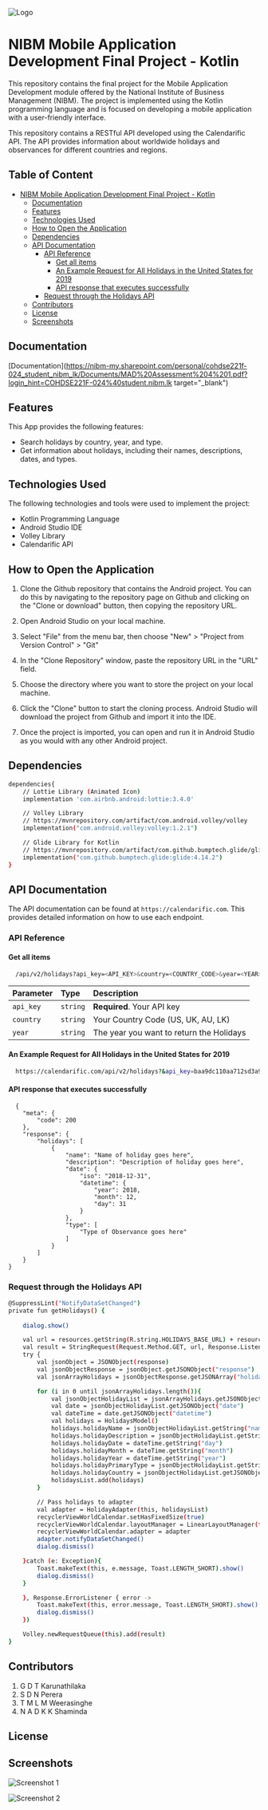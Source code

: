 ![Logo](https://www.nibm.lk/wp-content/themes/nibm-theme-child/images/main-logo.svg)
# NIBM Mobile Application Development Final Project - Kotlin

This repository contains the final project for the Mobile Application Development module offered by the National Institute of Business Management (NIBM). The project is implemented using the Kotlin programming language and is focused on developing a mobile application with a user-friendly interface.

This repository contains a RESTful API developed using the Calendarific API. The API provides information about worldwide holidays and observances for different countries and regions.


## Table of Content

* [NIBM Mobile Application Development Final Project - Kotlin](https://github.com/tharupathi02/Calendar#nibm-mobile-application-development-final-project---kotlin)
    * [Documentation](https://github.com/tharupathi02/Calendar#documentation)
    * [Features](https://github.com/tharupathi02/Calendar#features)
    * [Technologies Used](https://github.com/tharupathi02/Calendar#technologies-used)
    * [How to Open the Application](https://github.com/tharupathi02/Calendar#how-to-open-the-application)
    * [Dependencies](https://github.com/tharupathi02/Calendar#dependencies)
    * [API Documentation](https://github.com/tharupathi02/Calendar#api-documentation)
        * [API Reference](https://github.com/tharupathi02/Calendar#api-reference)
            * [Get all items](https://github.com/tharupathi02/Calendar#get-all-items)
            * [An Example Request for All Holidays in the United States for 2019](https://github.com/tharupathi02/Calendar#an-example-request-for-all-holidays-in-the-united-states-for-2019)
            * [API response that executes successfully](https://github.com/tharupathi02/Calendar#api-response-that-executes-successfully)
        * [Request through the Holidays API](https://github.com/tharupathi02/Calendar#request-through-the-holidays-api)
    * [Contributors](https://github.com/tharupathi02/Calendar#contributors)
    * [License](https://github.com/tharupathi02/Calendar#license)
    * [Screenshots](https://github.com/tharupathi02/Calendar#screenshots)
    

## Documentation

[Documentation](https://nibm-my.sharepoint.com/personal/cohdse221f-024_student_nibm_lk/Documents/MAD%20Assessment%204%201.pdf?login_hint=COHDSE221F-024%40student.nibm.lk target="_blank")


## Features

This App provides the following features:
-   Search holidays by country, year, and type.
-   Get information about holidays, including their names, descriptions, dates, and types.

## Technologies Used

The following technologies and tools were used to implement the project:

-   Kotlin Programming Language
-   Android Studio IDE
-   Volley Library
-   Calendarific API

## How to Open the Application

 1. Clone the Github repository that contains the Android project. You can do this by navigating to the repository page on Github and clicking on the "Clone or download" button, then copying the repository URL.

 2. Open Android Studio on your local machine.
    
3.  Select "File" from the menu bar, then choose "New" > "Project from Version Control" > "Git"
    
4.  In the "Clone Repository" window, paste the repository URL in the "URL" field.
    
5.  Choose the directory where you want to store the project on your local machine.
    
6.  Click the "Clone" button to start the cloning process. Android Studio will download the project from Github and import it into the IDE.

7.  Once the project is imported, you can open and run it in Android Studio as you would with any other Android project.

## Dependencies

```bash
dependencies{
	// Lottie Library (Animated Icon)
	implementation 'com.airbnb.android:lottie:3.4.0'

	// Volley Library  
	// https://mvnrepository.com/artifact/com.android.volley/volley  
	implementation("com.android.volley:volley:1.2.1")

	// Glide Library for Kotlin
	// https://mvnrepository.com/artifact/com.github.bumptech.glide/glide 
	implementation("com.github.bumptech.glide:glide:4.14.2")
}
```
## API Documentation

The API documentation can be found at `https://calendarific.com`. This provides detailed information on how to use each endpoint.
	
### API Reference

#### Get all items

```bash
  /api/v2/holidays?api_key=<API_KEY>&country=<COUNTRY_CODE>&year=<YEAR>
```

| Parameter | Type     | Description                				|
| :-------- | :------- | :------------------------------------------|
| `api_key` | `string` | **Required**. Your API key 				|
| `country` | `string` | Your Country Code (US, UK, AU, LK) 		|
| `year` 	| `string` | The year you want to return the Holidays 	|

#### An Example Request for All Holidays in the United States for 2019

```bash
  https://calendarific.com/api/v2/holidays?&api_key=baa9dc110aa712sd3a9fa2a3dwb6c01d4c875950dc32vs&country=US&year=2019
```

#### API response that executes successfully

```http
  {
    "meta": {
        "code": 200
    },
    "response": {
        "holidays": [
            {
                "name": "Name of holiday goes here",
                "description": "Description of holiday goes here",
                "date": {
                    "iso": "2018-12-31",
                    "datetime": {
                        "year": 2018,
                        "month": 12,
                        "day": 31
                    }
                },
                "type": [
                    "Type of Observance goes here"
                ]
            }
        ]
    }
}
```


### Request through the Holidays API

```bash
@SuppressLint("NotifyDataSetChanged")  
private fun getHolidays() {  
  
	dialog.show()  

	val url = resources.getString(R.string.HOLIDAYS_BASE_URL) + resources.getString(R.string.API_KEY) + "&country=LK&year=2023"  
	val result = StringRequest(Request.Method.GET, url, Response.Listener { response ->  
	try {  
		val jsonObject = JSONObject(response)  
		val jsonObjectResponse = jsonObject.getJSONObject("response")  
		val jsonArrayHolidays = jsonObjectResponse.getJSONArray("holidays")  

		for (i in 0 until jsonArrayHolidays.length()){  
			val jsonObjectHolidayList = jsonArrayHolidays.getJSONObject(i)  
			val date = jsonObjectHolidayList.getJSONObject("date")  
			val dateTime = date.getJSONObject("datetime")  
			val holidays = HolidaysModel()  
			holidays.holidayName = jsonObjectHolidayList.getString("name")  
			holidays.holidayDescription = jsonObjectHolidayList.getString("description")  
			holidays.holidayDate = dateTime.getString("day")  
			holidays.holidayMonth = dateTime.getString("month")  
			holidays.holidayYear = dateTime.getString("year")  
			holidays.holidayPrimaryType = jsonObjectHolidayList.getString("primary_type")  
			holidays.holidayCountry = jsonObjectHolidayList.getJSONObject("country").getString("name")  
			holidaysList.add(holidays)  
		}  

		// Pass holidays to adapter
		val adapter = HolidayAdapter(this, holidaysList)  
		recyclerViewWorldCalendar.setHasFixedSize(true)  
		recyclerViewWorldCalendar.layoutManager = LinearLayoutManager(this, LinearLayoutManager.VERTICAL, false)  
		recyclerViewWorldCalendar.adapter = adapter  
		adapter.notifyDataSetChanged()  
		dialog.dismiss()  

	}catch (e: Exception){  
		Toast.makeText(this, e.message, Toast.LENGTH_SHORT).show()  
		dialog.dismiss()  
	}  

	}, Response.ErrorListener { error ->  
		Toast.makeText(this, error.message, Toast.LENGTH_SHORT).show()  
		dialog.dismiss()  
	})  

	Volley.newRequestQueue(this).add(result)  
}
```

## Contributors

 1. G D T Karunathilaka
 2. S D N Perera
 3. T M L M Weerasinghe
 4. N A D K K Shaminda

## License

## Screenshots

![Screenshot 1](https://lpl22.x10.mx/App%20UI/1.jpg)

![Screenshot 2](https://lpl22.x10.mx/App%20UI/2.jpg)
